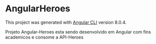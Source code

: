 # AngularHeroes

This project was generated with [Angular CLI](https://github.com/angular/angular-cli) version 8.0.4.

Projeto Angular-Heroes esta sendo desenvolvido em Angular com fins academicos e consome a API-Heroes

